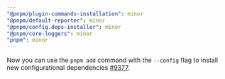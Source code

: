 ```yaml
---
"@pnpm/plugin-commands-installation": minor
"@pnpm/default-reporter": minor
"@pnpm/config.deps-installer": minor
"@pnpm/core-loggers": minor
"pnpm": minor
---
```


Now you can use the `pnpm add` command with the `--config` flag to install new configurational dependencies [#9377](https://github.com/pnpm/pnpm/pull/9377).


